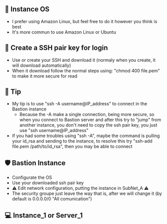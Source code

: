## 🐧 Instance OS
- I prefer using Amazon Linux, but feel free to do it however you think is best
- It's more commun to use Amazon Linux or Ubuntu

## 🔑 Create a SSH pair key for login
- Use or create your SSH and download it (normaly when you create, it will download automatically)
- When it download follow the normal steps using: "chmod 400 file.pem" to make it more secure for read

## 🍬 Tip
- My tip is to use "ssh -A username@IP_address" to connect in the Bastion instance
    - Because the -A make a single connection, being more secure, so when you connect to Bastion server and after this
      try to  "jump" from another instance, you don't need to copy the ssh pair key, you just use "ssh username@IP_address"
- If you had some troubles using "ssh -A", maybe the command is pulling your id_rsa and sending to the instance, to resolve this
  try "ssh-add file.pem /path/to/id_rsa", then you may be able to connect
   
## 🛡️ Bastion Instance
- Configurate the OS
- Use your downloaded ssh pair key
- ⚠️ Edit network configuration, putting the instance in SubNet_A ⚠️
- The security groupe just leave the way that is, after we will change it (by default is 0.0.0.0/0 "All comunication")

## 💻 Instance_1 or Server_1
